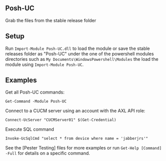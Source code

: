 Posh-UC
-------

Grab the files from the stable release folder

Setup
-----

Run `Import-Module Posh-UC.dll` to load the module or save the stable releases folder as "Posh-UC" under the one of the powershell modules directories such as `My Documents\WindowsPowershell\Modules` the load the module using `Import-Module Posh-UC`.

Examples
--------

Get all Posh-UC commands:

    Get-Command -Module Posh-UC

Connect to a CUCM server using an account with the AXL API role:

    Connect-UcServer "CUCMServer01" $(Get-Credential)

Execute SQL command

    Invoke-UcSqlCmd "select * from device where name = 'jabberjrs'"

See the [Pester Testing] files for more examples or run `Get-Help [Command] -Full` for details on a specific command.